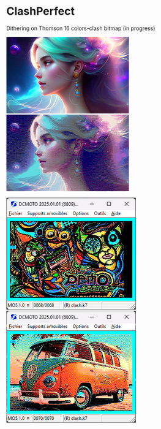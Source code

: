 # ClashPerfect
Dithering on Thomson 16 colors-clash bitmap (in progress)

<img src="samples/original.png" width=320>&nbsp;<img src="results/clash.png" width=320>

<img src="results/demo.png" width=338>&nbsp;<img src="results/bw.png" width=338>
